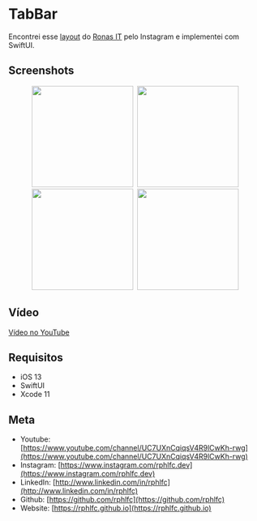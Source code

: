 # TabBar
Encontrei esse [layout](https://www.instagram.com/p/CECIFvogE2K/?igshid=xlou3lcohsds) do [Ronas IT](https://www.instagram.com/ronas_it/) pelo Instagram e implementei com SwiftUI.

## Screenshots
<p align="center">
    <img src="https://user-images.githubusercontent.com/16376748/91066331-f783f000-e607-11ea-8870-d4bfa29d9463.png" width="200">&nbsp;
    <img src="https://user-images.githubusercontent.com/16376748/91066326-f6eb5980-e607-11ea-8577-390b6c70a1f1.png" width="200">&nbsp;
    <img src="https://user-images.githubusercontent.com/16376748/91066325-f6eb5980-e607-11ea-952d-4df48e76dfce.png" width="200">&nbsp;
    <img src="https://user-images.githubusercontent.com/16376748/91066319-f5219600-e607-11ea-949b-1443aacedd96.png" width="200">&nbsp;
</p>
 
## Vídeo
[Vídeo no YouTube](https://youtu.be/phSSsXuKCNI)

## Requisitos
- iOS 13
- SwiftUI
- Xcode 11

## Meta
- Youtube: [https://www.youtube.com/channel/UC7UXnCqiqsV4R9lCwKh-rwg](https://www.youtube.com/channel/UC7UXnCqiqsV4R9lCwKh-rwg)
- Instagram: [https://www.instagram.com/rphlfc.dev](https://www.instagram.com/rphlfc.dev)
- LinkedIn: [http://www.linkedin.com/in/rphlfc](http://www.linkedin.com/in/rphlfc)
- Github: [https://github.com/rphlfc](https://github.com/rphlfc)
- Website: [https://rphlfc.github.io](https://rphlfc.github.io)
